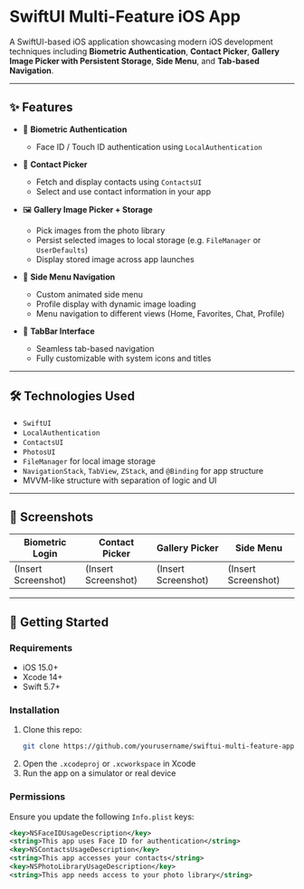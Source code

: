 # SwiftUI Multi-Feature iOS App

A SwiftUI-based iOS application showcasing modern iOS development techniques including **Biometric Authentication**, **Contact Picker**, **Gallery Image Picker with Persistent Storage**, **Side Menu**, and **Tab-based Navigation**.

---

## ✨ Features

- 🔐 **Biometric Authentication**
  - Face ID / Touch ID authentication using `LocalAuthentication`
  
- 📇 **Contact Picker**
  - Fetch and display contacts using `ContactsUI`
  - Select and use contact information in your app

- 🖼 **Gallery Image Picker + Storage**
  - Pick images from the photo library
  - Persist selected images to local storage (e.g. `FileManager` or `UserDefaults`)
  - Display stored image across app launches

- 📁 **Side Menu Navigation**
  - Custom animated side menu
  - Profile display with dynamic image loading
  - Menu navigation to different views (Home, Favorites, Chat, Profile)

- 🧭 **TabBar Interface**
  - Seamless tab-based navigation
  - Fully customizable with system icons and titles

---

## 🛠 Technologies Used

- `SwiftUI`
- `LocalAuthentication`
- `ContactsUI`
- `PhotosUI`
- `FileManager` for local image storage
- `NavigationStack`, `TabView`, `ZStack`, and `@Binding` for app structure
- MVVM-like structure with separation of logic and UI

---

## 📸 Screenshots

| Biometric Login | Contact Picker | Gallery Picker | Side Menu |
|------------------|----------------|----------------|-----------|
| (Insert Screenshot) | (Insert Screenshot) | (Insert Screenshot) | (Insert Screenshot) |

---

## 🚀 Getting Started

### Requirements
- iOS 15.0+
- Xcode 14+
- Swift 5.7+

### Installation
1. Clone this repo:
    ```bash
    git clone https://github.com/yourusername/swiftui-multi-feature-app.git
    ```
2. Open the `.xcodeproj` or `.xcworkspace` in Xcode
3. Run the app on a simulator or real device

### Permissions
Ensure you update the following `Info.plist` keys:

```xml
<key>NSFaceIDUsageDescription</key>
<string>This app uses Face ID for authentication</string>
<key>NSContactsUsageDescription</key>
<string>This app accesses your contacts</string>
<key>NSPhotoLibraryUsageDescription</key>
<string>This app needs access to your photo library</string>
